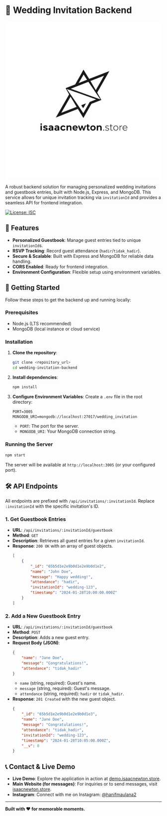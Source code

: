 # 💌 Wedding Invitation Backend

![Logo](web-app-manifest-512x512.png)

A robust backend solution for managing personalized wedding invitations and guestbook entries, built with Node.js, Express, and MongoDB. This service allows for unique invitation tracking via `invitationId` and provides a seamless API for frontend integration.

[![License: ISC](https://img.shields.io/badge/License-ISC-blue.svg)](https://opensource.org/licenses/ISC)

## 🌟 Features

*   **Personalized Guestbook**: Manage guest entries tied to unique `invitationId`s.
*   **RSVP Tracking**: Record guest attendance (`hadir`/`tidak_hadir`).
*   **Secure & Scalable**: Built with Express and MongoDB for reliable data handling.
*   **CORS Enabled**: Ready for frontend integration.
*   **Environment Configuration**: Flexible setup using environment variables.

## 🚀 Getting Started

Follow these steps to get the backend up and running locally:

### Prerequisites

*   Node.js (LTS recommended)
*   MongoDB (local instance or cloud service)

### Installation

1.  **Clone the repository**:
    ```bash
    git clone <repository_url>
    cd wedding-invitation-backend
    ```

2.  **Install dependencies**:
    ```bash
    npm install
    ```

3.  **Configure Environment Variables**:
    Create a `.env` file in the root directory:
    ```
    PORT=3005
    MONGODB_URI=mongodb://localhost:27017/wedding_invitation
    ```
    *   `PORT`: The port for the server.
    *   `MONGODB_URI`: Your MongoDB connection string.

### Running the Server

```bash
npm start
```
The server will be available at `http://localhost:3005` (or your configured port).

## 🛠️ API Endpoints

All endpoints are prefixed with `/api/invitations/:invitationId`. Replace `:invitationId` with the specific invitation's ID.

### 1. Get Guestbook Entries

*   **URL**: `/api/invitations/:invitationId/guestbook`
*   **Method**: `GET`
*   **Description**: Retrieves all guest entries for a given `invitationId`.
*   **Response**: `200 OK` with an array of guest objects.
    ```json
    [
        {
            "_id": "65b5d1e2e9b0d1e2e9b0d1e2",
            "name": "John Doe",
            "message": "Happy wedding!",
            "attendance": "hadir",
            "invitationId": "wedding-123",
            "timestamp": "2024-01-28T10:00:00.000Z"
        }
    ]
    ```

### 2. Add a New Guestbook Entry

*   **URL**: `/api/invitations/:invitationId/guestbook`
*   **Method**: `POST`
*   **Description**: Adds a new guest entry.
*   **Request Body (JSON)**:
    ```json
    {
        "name": "Jane Doe",
        "message": "Congratulations!",
        "attendance": "tidak_hadir"
    }
    ```
    *   `name` (string, required): Guest's name.
    *   `message` (string, required): Guest's message.
    *   `attendance` (string, required): `hadir` or `tidak_hadir`.
*   **Response**: `201 Created` with the new guest object.
    ```json
    {
        "_id": "65b5d1e2e9b0d1e2e9b0d1e3",
        "name": "Jane Doe",
        "message": "Congratulations!",
        "attendance": "tidak_hadir",
        "invitationId": "wedding-123",
        "timestamp": "2024-01-28T10:05:00.000Z",
        "__v": 0
    }
    ```

## 📞 Contact & Live Demo

*   **Live Demo**: Explore the application in action at [demo.isaacnewton.store](https://demo.isaacnewton.store).
*   **Main Website (for messages)**: For inquiries or to send messages, visit [isaacnewton.store](https://isaacnewton.store).
*   **Instagram**: Connect with me on Instagram: [@hanifmaulana2](https://www.instagram.com/hanifmaulana2)

---

**Built with ❤️ for memorable moments.** 
